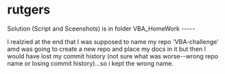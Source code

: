 # rutgers


Solution (Script and Sceenshots) is in folder VBA_HomeWork -----

I realzied at the end that I was supposed to name my repo 'VBA-challenge' amd was going to create a new repo and place my docs in it but then I would have lost my commit history (not sure what was worse--wrong repo name or losing commit history)...so i kept the wrong name. 
